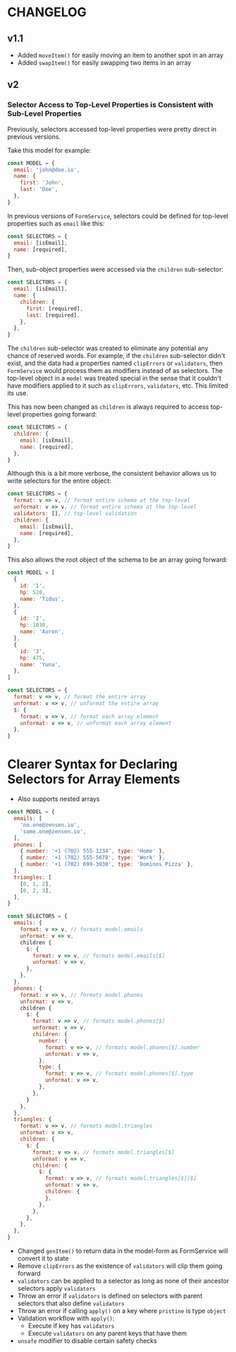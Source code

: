 # CHANGELOG

## v1.1

- Added `moveItem()` for easily moving an item to another spot in an array
- Added `swapItem()` for easily swapping two items in an array

## v2

### Selector Access to Top-Level Properties is Consistent with Sub-Level Properties

Previously, selectors accessed top-level properties were pretty direct in previous versions.

Take this model for example:

```js
const MODEL = {
  email: 'john@doe.io',
  name: {
    first: 'John',
    last: 'Doe',
  },
}
```

In previous versions of `FormService`, selectors could be defined for top-level properties such as `email` like this:

```js
const SELECTORS = {
  email: [isEmail],
  name: [required],
}
```

Then, sub-object properties were accessed via the `children` sub-selector:

```js
const SELECTORS = {
  email: [isEmail],
  name: {
    children: {
      first: [required],
      last: [required],
    },
  },
}
```

The `children` sub-selector was created to eliminate any potential any chance of reserved words. For example, if the `children` sub-selector didn't exist, and the data had a properties named `clipErrors` or `validators`, then `FormService` would process them as modifiers instead of as selectors. The top-level object in a `model` was treated special in the sense that it couldn't have modifiers applied to it such as `clipErrors`, `validators`, etc. This limited its use.

This has now been changed as `children` is always required to access top-level properties going forward:

```js
const SELECTORS = {
  children: {
    email: [isEmail],
    name: [required],
  },
}
```

Although this is a bit more verbose, the consistent behavior allows us to write selectors for the entire object:

```js
const SELECTORS = {
  format: v => v, // format entire schema at the top-level
  unformat: v => v, // format entire schema at the top-level
  validators: [], // top-level validation
  children: {
    email: [isEmail],
    name: [required],
  },
}
```

This also allows the root object of the schema to be an array going forward:

```js
const MODEL = [
  {
    id: '1',
    hp: 520,
    name: 'Tidus',
  },
  {
    id: '2',
    hp: 1030,
    name: 'Auron',
  },
  {
    id: '3',
    hp: 475,
    name: 'Yuna',
  },
]
```

```js
const SELECTORS = {
  format: v => v, // format the entire array
  unformat: v => v, // unformat the entire array
  $: {
    format: v => v, // format each array element
    unformat: v => v, // unformat each array element
  },
}
```

# Clearer Syntax for Declaring Selectors for Array Elements

- Also supports nested arrays

```js
const MODEL = {
  emails: [
    'no.one@zensen.io',
    'some.one@zensen.io',
  ],
  phones: [
    { number: '+1 (702) 555-1234', type: 'Home' },
    { number: '+1 (702) 555-5678', type: 'Work' },
    { number: '+1 (702) 699-3030', type: 'Dominos Pizza' },
  ],
  triangles: [
    [0, 1, 2],
    [0, 2, 3],
  ],
}

const SELECTORS = {
  emails: {
    format: v => v, // formats model.emails
    unformat: v => v,
    children {
      $: {
        format: v => v, // formats model.emails[$]
        unformat: v => v,
      },
    },
  },
  phones: {
    format: v => v, // formats model.phones
    unformat: v => v,
    children {
      $: {
        format: v => v, // formats model.phones[$]
        unformat: v => v,
        children: {
          number: {
            format: v => v, // formats model.phones[$].number
            unformat: v => v,
          },
          type: {
            format: v => v, // formats model.phones[$].type
            unformat: v => v,
          },
        },
      }
    },
  },
  triangles: {
    format: v => v, // formats model.triangles
    unformat: v => v,
    children: {
      $: {
        format: v => v, // formats model.triangles[$]
        unformat: v => v,
        children: {
          $: {
            format: v => v, // formats model.triangles[$][$]
            unformat: v => v,
            children: {
            },
          },
        },
      },
    },
  },
}
```

- Changed `genItem()` to return data in the model-form as FormService will convert it to state
- Remove `clipErrors` as the existence of `validators` will clip them going forward
- `validators` can be applied to a selector as long as none of their ancestor selectors apply `validators`
- Throw an error if `validators` is defined on selectors with parent selectors that also define `validators`
- Throw an error if calling `apply()` on a key where `pristine` is type `object`
- Validation workflow with `apply()`:
  - Execute if key has `validators`
  - Execute `validators` on any parent keys that have them
- `unsafe` modifier to disable certain safety checks
